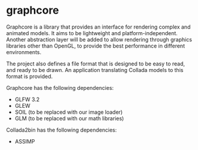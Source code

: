# graphcore

Graphcore is a library that provides an interface for rendering complex and animated models. It aims to be lightweight and platform-independent.
Another abstraction layer will be added to allow rendering through graphics libraries other than OpenGL, to provide the best performance in different environments.

The project also defines a file format that is designed to be easy to read, and ready to be drawn. An application translating Collada models to this format is provided.


Graphcore has the following dependencies:
 - GLFW 3.2
 - GLEW
 - SOIL (to be replaced with our image loader)
 - GLM (to be replaced with our math libraries)
 
 Collada2bin has the following dependencies:
 - ASSIMP
